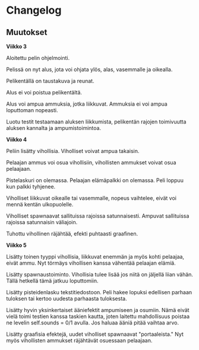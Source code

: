 # Changelog
## Muutokset
**Viikko 3**

Aloitettu pelin ohjelmointi.

Pelissä on nyt alus, jota voi ohjata ylös, alas, vasemmalle ja oikealla.

Pelikentällä on taustakuva ja reunat.

Alus ei voi poistua pelikentältä.

Alus voi ampua ammuksia, jotka liikkuvat. Ammuksia ei voi ampua loputtoman nopeasti.

Luotu testit testaamaan aluksen liikkumista, pelikentän rajojen toimivuutta aluksen kannalta ja ampumistoimintoa.

**Viikko 4**

Peliin lisätty vihollisia. Viholliset voivat ampua takaisin.

Pelaajan ammus voi osua vihollisiin, vihollisten ammukset voivat osua pelaajaan.

Pistelaskuri on olemassa. Pelaajan elämäpalkki on olemassa. Peli loppuu kun palkki tyhjenee.

Viholliset liikkuvat oikealle tai vasemmalle, nopeus vaihtelee, eivät voi mennä kentän ulkopuolelle.

Viholliset spawnaavat sallituissa rajoissa satunnaisesti. Ampuvat sallituissa rajoissa satunnaisin väliajoin.

Tuhottu vihollinen räjähtää, efekti puhtaasti graafinen.

**Viikko 5**

Lisätty toinen tyyppi vihollisia, liikkuvat enemmän ja myös kohti pelaajaa, eivät ammu. Nyt törmäys vihollisen kanssa vähentää pelaajan elämiä.

Lisätty spawnaustoiminto. Vihollisia tulee lisää jos niitä on jäljellä liian vähän. Tällä hetkellä tämä jatkuu loputtomiin.

Lisätty pisteidenlasku tekstitiedostoon. Peli hakee lopuksi edellisen parhaan tuloksen tai kertoo uudesta parhaasta tuloksesta.

Lisätty hyvin yksinkertaiset ääniefektit ampumiseen ja osumiin. Nämä eivät vielä toimi testien kanssa taskien kautta, joten laitettu mahdollisuus poistaa ne levelin self.sounds = 0/1 avulla. Jos haluaa ääniä pitää vaihtaa arvo.

Lisätty graafisia efektejä, uudet viholliset spawnaavat "portaaleista." Nyt myös vihollisten ammukset räjähtävät osuessaan pelaajaan.


